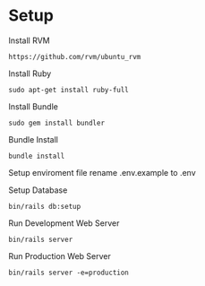 # Setup

Install RVM
```
https://github.com/rvm/ubuntu_rvm
```

Install Ruby
```
sudo apt-get install ruby-full
```

Install Bundle
```
sudo gem install bundler
```

Bundle Install
```
bundle install
```

Setup enviroment file
rename .env.example to .env

Setup Database
```
bin/rails db:setup
```

Run Development Web Server
```
bin/rails server
```

Run Production Web Server
```
bin/rails server -e=production
```

